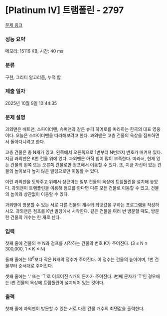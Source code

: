 # [Platinum IV] 트램폴린 - 2797 

[문제 링크](https://www.acmicpc.net/problem/2797) 

### 성능 요약

메모리: 15116 KB, 시간: 40 ms

### 분류

구현, 그리디 알고리즘, 누적 합

### 제출 일자

2025년 10월 9일 10:44:35

### 문제 설명

<p>과외맨은 배트맨, 스파이더맨, 슈퍼맨과 같은 슈퍼 히어로를 따라하는 한국의 대표 영웅이다. 오늘은 스파이더맨을 따라해보려고 한다. 과외맨은 고층 건물의 옥상을 점프하면서 돌아다니려고 한다.</p>

<p>고층 건물은 총 N개가 있고, 왼쪽에서 오른쪽으로 1번부터 N번까지 번호가 매겨져 있다. 지금 과외맨은 K번 건물 위에 있다. 과외맨은 아직 힘이 많이 부족한다. 따라서, 현재 있는 건물의 왼쪽 또는 오른쪽 건물로만 점프해서 이동할 수 있다. 또, 지금 자신이 있는 건물의 높이보다 높지 않은 빌딩으로만 이동할 수 있다.</p>

<p>이런 과외맨을 도와주고 위해서 상근이는 일부 건물의 옥상에 트램폴린을 설치해 놓았다. 과외맨이 트램폴린을 이용해 점프를 한다면 다른 모든 건물로 이동할 수 있고, 건물의 높이와 상관없이 이동할 수 있다.</p>

<p>과외맨이 방문할 수 있는 서로 다른 건물의 개수의 최댓값을 구하는 프로그램을 작성하시오. 과외맨은 점프를 K번 빌딩에서 시작한다. 같은 건물을 여러 번 방문할 때도, 방문한 건물의 개수는 한 개로 센다. </p>

### 입력 

 <p>첫째 줄에 건물의 수 N과 점프를 시작하는 건물의 번호 K가 주어진다. (3 ≤ N ≤ 300,000, 1 ≤ K ≤ N)</p>

<p>둘째 줄에는 10<sup>6</sup>보다 작은 N개의 정수가 주어진다. 이 정수는 건물의 높이이며, 1번 건물부터 순서대로 주어진다.</p>

<p>셋째 줄에는 '.' 또는 'T'로 이루어진 N개의 문자가 주어진다. i번째 문자가 'T'인 경우에는 i번 건물의 옥상에 트램폴린이 설치되어 있는 것이다.</p>

### 출력 

 <p>첫째 줄에 과외맨이 방문할 수 있는 서로 다른 건물 개수의 최댓값을 출력한다.</p>

